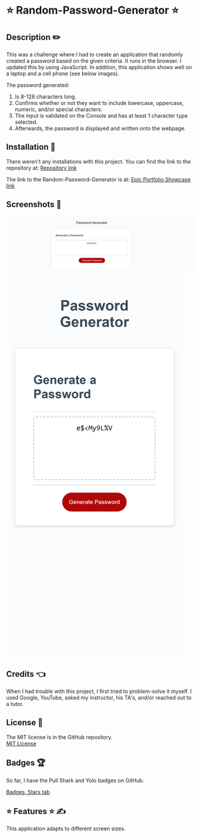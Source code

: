 # ⭐ Random-Password-Generator ⭐

## Description ✏️

This was a challenge where I had to create an application that randomly created a password based on the given criteria.  It runs in the browser. I updated this by using JavaScript.  In addition, this application shows well on a laptop and a cell phone (see below images).

The password generated:
1) Is 8-128 characters long.
2) Confirms whether or not they want to include lowercase, uppercase, numeric, and/or special characters.
3) The input is validated on the Console and has at least 1 character type selected.
4) Afterwards, the password is displayed and written onto the webpage.

## Installation 🔑

There weren't any installations with this project.  You can find the link to the repository at:
[Repository link](https://github.com/123sites?tab=repositories)

The link to the Random-Password-Generator is at:
[Epic Portfolio Showcase link](https://123sites.github.io/Epic_Portfolio_Showcase/)

## Screenshots 🎯

<img src="/Random-Password-Generator/Images/Laptop_Screenshot.png" alt="Laptop View">

<img src="/Random-Password-Generator/Images/Cell phone screenshot.png " alt="Cell Phone View">

## Credits 👈

  When I had trouble with this project, I first tried to problem-solve it myself.  I used Google, YouTube, asked my instructor, his TA's, and/or reached out to a tutor.  

## License 📝

The MIT license is in the GitHub repository.  
[MIT License](https://github.com/123sites/Portfolio_Showcase/commit/732ddba936fe6d5aa29390e0b22be55d075d8956)

## Badges 🏆

So far, I have the Pull Shark and Yolo badges on GitHub.

[Badges, Stars tab](https://github.com/123sites?tab=stars)

## ⭐ Features ⭐ ✍

This application adapts to different screen sizes. 
